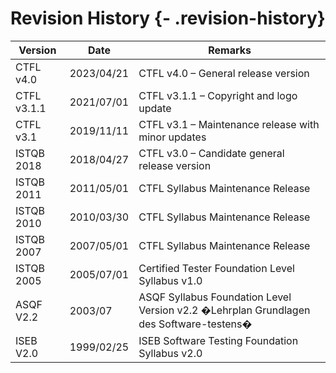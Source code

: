# Revision History {- .revision-history}

| Version | Date | Remarks |
|---------|------|---------|
CTFL v4.0 | 2023/04/21 | CTFL v4.0 – General release version
CTFL v3.1.1 | 2021/07/01 | CTFL v3.1.1 – Copyright and logo update
CTFL v3.1 | 2019/11/11 | CTFL v3.1 – Maintenance release with minor updates
ISTQB 2018 | 2018/04/27 | CTFL v3.0 – Candidate general release version
ISTQB 2011 | 2011/05/01 | CTFL Syllabus Maintenance Release
ISTQB 2010 | 2010/03/30 | CTFL Syllabus Maintenance Release
ISTQB 2007 | 2007/05/01 | CTFL Syllabus Maintenance Release
ISTQB 2005 | 2005/07/01 | Certified Tester Foundation Level Syllabus v1.0
ASQF V2.2 | 2003/07 | ASQF Syllabus Foundation Level Version v2.2 �Lehrplan Grundlagen des Software-testens�
ISEB V2.0 | 1999/02/25 | ISEB Software Testing Foundation Syllabus v2.0
